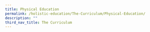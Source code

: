 ```yaml
---
title: Physical Education
permalink: /holistic-education/The-Curriculum/Physical-Education/
description: ""
third_nav_title: The Curriculum
---
```

